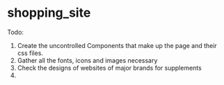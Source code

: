 # shopping_site

Todo:

1. Create the uncontrolled Components that make up the page and their css files.
2. Gather all the fonts, icons and images necessary
3. Check the designs of websites of major brands for supplements
4.
